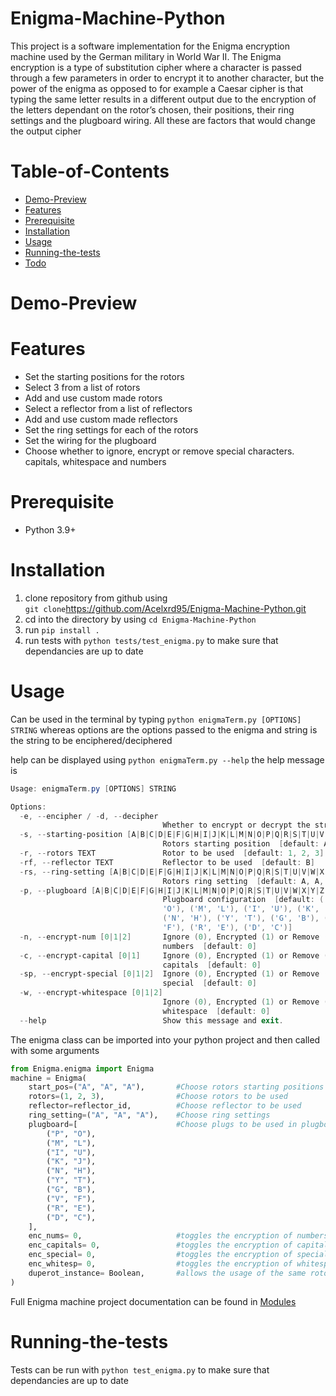 <!-- @format -->

# Enigma-Machine-Python

This project is a software implementation for the Enigma encryption machine used by the German military in World War II. The Enigma encryption is a type of substitution cipher where a character is passed through a few parameters in order to encrypt it to another character, but the power of the enigma as opposed to for example a Caesar cipher is that typing the same letter results in a different output due to the encryption of the letters dependant on the rotor’s chosen, their positions, their ring settings and the plugboard wiring. All these are factors that would change the output cipher

# Table-of-Contents

-   [Demo-Preview](#Demo-Preview)
-   [Features](#Features)
-   [Prerequisite](#Prerequisite)
-   [Installation](#Installation)
-   [Usage](#Usage)
-   [Running-the-tests](#Running-the-tests)
-   [Todo](#Todo)

# Demo-Preview

# Features

-   Set the starting positions for the rotors
-   Select 3 from a list of rotors
-   Add and use custom made rotors
-   Select a reflector from a list of reflectors
-   Add and use custom made reflectors
-   Set the ring settings for each of the rotors
-   Set the wiring for the plugboard
-   Choose whether to ignore, encrypt or remove special characters. capitals, whitespace and numbers

# Prerequisite

-   Python 3.9+

# Installation

1. clone repository from github using \
   `git clone`https://github.com/Acelxrd95/Enigma-Machine-Python.git
2. cd into the directory by using `cd Enigma-Machine-Python`
3. run `pip install .`
4. run tests with `python tests/test_enigma.py` to make sure that dependancies are up to date

# Usage

Can be used in the terminal by typing `python enigmaTerm.py [OPTIONS] STRING`
whereas options are the options passed to the enigma and string is the string to be enciphered/deciphered

help can be displayed using `python enigmaTerm.py --help`
the help message is

```powershell
Usage: enigmaTerm.py [OPTIONS] STRING

Options:
  -e, --encipher / -d, --decipher
                                  Whether to encrypt or decrypt the string
  -s, --starting-position [A|B|C|D|E|F|G|H|I|J|K|L|M|N|O|P|Q|R|S|T|U|V|W|X|Y|Z]...
                                  Rotors starting position  [default: A, A, A]
  -r, --rotors TEXT               Rotor to be used  [default: 1, 2, 3]
  -rf, --reflector TEXT           Reflector to be used  [default: B]
  -rs, --ring-setting [A|B|C|D|E|F|G|H|I|J|K|L|M|N|O|P|Q|R|S|T|U|V|W|X|Y|Z]...
                                  Rotors ring setting  [default: A, A, A]
  -p, --plugboard [A|B|C|D|E|F|G|H|I|J|K|L|M|N|O|P|Q|R|S|T|U|V|W|X|Y|Z]...
                                  Plugboard configuration  [default: ('P',
                                  'O'), ('M', 'L'), ('I', 'U'), ('K', 'J'),
                                  ('N', 'H'), ('Y', 'T'), ('G', 'B'), ('V',
                                  'F'), ('R', 'E'), ('D', 'C')]
  -n, --encrypt-num [0|1|2]       Ignore (0), Encrypted (1) or Remove (2)
                                  numbers  [default: 0]
  -c, --encrypt-capital [0|1]     Ignore (0), Encrypted (1) or Remove (2)
                                  capitals  [default: 0]
  -sp, --encrypt-special [0|1|2]  Ignore (0), Encrypted (1) or Remove (2)
                                  special  [default: 0]
  -w, --encrypt-whitespace [0|1|2]
                                  Ignore (0), Encrypted (1) or Remove (2)
                                  whitespace  [default: 0]
  --help                          Show this message and exit.
```

The enigma class can be imported into your python project and then called with some arguments

```python
from Enigma.enigma import Enigma
machine = Enigma(
    start_pos=("A", "A", "A"),       #Choose rotors starting positions
    rotors=(1, 2, 3),                #Choose rotors to be used
    reflector=reflector_id,          #Choose reflector to be used
    ring_setting=("A", "A", "A"),    #Choose ring settings
    plugboard=[                      #Choose plugs to be used in plugboard
        ("P", "O"),
        ("M", "L"),
        ("I", "U"),
        ("K", "J"),
        ("N", "H"),
        ("Y", "T"),
        ("G", "B"),
        ("V", "F"),
        ("R", "E"),
        ("D", "C"),
    ],
    enc_nums= 0,                     #toggles the encryption of numbers
    enc_capitals= 0,                 #toggles the encryption of capitals
    enc_special= 0,                  #toggles the encryption of special characters
    enc_whitesp= 0,                  #toggles the encryption of whitespace
    duperot_instance= Boolean,       #allows the usage of the same rotor in different positions
)
```

Full Enigma machine project documentation can be found in [Modules](MODULES.md#enigma-machine-modules)

# Running-the-tests

Tests can be run with `python test_enigma.py` to make sure that dependancies are up to date

